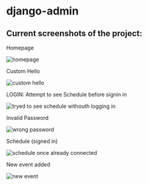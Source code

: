 # django-admin

## Current screenshots of the project:

Homepage

![homepage](https://user-images.githubusercontent.com/78800453/128719665-d18cbd46-788c-46ce-b382-c9f934ba3d03.png)

Custom Hello

![custom hello](https://user-images.githubusercontent.com/78800453/128719727-867eeb59-d470-4d79-a62a-25edfd1a314e.png)

LOGIN: Attempt to see Schedule before signin in

![tryed to see schedule withouth logging in](https://user-images.githubusercontent.com/78800453/128719913-95464c64-b5f0-413e-b988-03652d74fbcb.png)

Invalid Password

![wrong password](https://user-images.githubusercontent.com/78800453/128719953-c79acf90-4f81-4140-b665-25def92e0eb1.png)

Schedule (signed in)

![schedule once already connected](https://user-images.githubusercontent.com/78800453/128720069-3e29e2ea-0189-4345-961b-db629e0adcb3.png)

New event added

![new event](https://user-images.githubusercontent.com/78800453/128720251-7616e46f-9636-43e1-a2d1-09b557bc302d.png)
